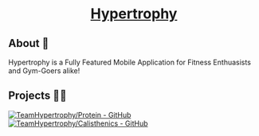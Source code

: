 <div align="center">

# [Hypertrophy](#)

</div>

## About 📄

Hypertrophy is a Fully Featured Mobile Application for Fitness Enthuasists and Gym-Goers alike!

## Projects 🧑‍💻
[![TeamHypertrophy/Protein - GitHub](https://github-readme-stats.vercel.app/api/pin/?username=teamhypertrophy&repo=Protein&bg_color=161B22&text_color=c9d1d9&title_color=0877d2&icon_color=0877d2&border_radius=8&hide_border=true&description_lines_count=2)](https://github.com/TeamHypertrophy/Protein/)
[![TeamHypertrophy/Calisthenics - GitHub](https://github-readme-stats.vercel.app/api/pin/?username=teamhypertrophy&repo=Calisthenics&bg_color=161B22&text_color=c9d1d9&title_color=0877d2&icon_color=0877d2&border_radius=8&hide_border=true&description_lines_count=2)](https://github.com/teamhypertrophy/calisthenics/)

